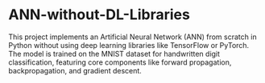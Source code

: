 # ANN-without-DL-Libraries
This project implements an Artificial Neural Network (ANN) from scratch in Python without using deep learning libraries like TensorFlow or PyTorch. The model is trained on the MNIST dataset for handwritten digit classification, featuring core components like forward propagation, backpropagation, and gradient descent.
